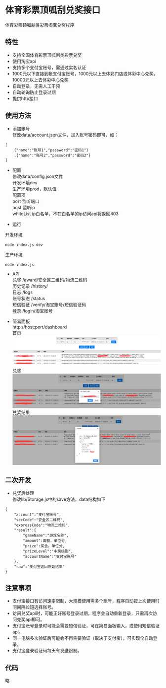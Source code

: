 # 体育彩票顶呱刮兑奖接口
体育彩票顶呱刮类彩票淘宝兑奖程序

## 特性
* 支持全国体育彩票顶呱刮类彩票兑奖
* 使用淘宝api
* 支持多个支付宝账号，需通过实名认证
* 1000元以下直接到帐支付宝账号，1000元以上去体彩门店或体彩中心兑奖，10000元以上去体彩中心兑奖
* 自动登录，无需人工干预
* 自动轮询防止登录过期
* 提供http接口

## 使用方法
* 添加账号  
修改data/account.json文件，加入账号密码即可，如：
```
[
    {"name":"账号1","password":"密码1"}
    ,{"name":"账号2","password":"密码2"}
]
```

* 配置  
修改data/config.json文件  
开发环境dev  
生产环境prod，默认值  
配置项  
port  监听端口  
host  监听ip  
whiteList  ip白名单，不在白名单的ip访问api将返回403    

* 运行  

开发环境  
```
node index.js dev 
```
生产环境
```
node index.js
```

* API  
兑奖  /award/安全区二维码/物流二维码  
历史记录  /history/     
日志  /logs  
账号状态  /status  
短信验证  /verify/淘宝账号/短信验证码  
登录  /login/淘宝账号



* 简易面板  
http://host:port/dashboard  
首页  
![img](doc/images/index.png)  
兑奖  
![img](doc/images/award.png)  
兑奖结果  
![img](doc/images/result.png)


## 二次开发
* 兑奖后处理  
修改lib/Storage.js中的save方法，data结构如下
```
{
    "account":"支付宝账号",
    "secCode":"安全区二维码",
    "expressCode":"物流二维码",
    "result":{
        "gameName":"游戏名称",
        "amount":面额，单位分,
        "prize":奖金，单位分,
        "prizeLevel":"中奖级别",
        "accountName":"支付宝账号"
    },
    "raw":"支付宝返回原始结果"
}
```
## 注意事项
* 支付宝接口有访问速率限制，大规模使用需多个账号，程序自动按上次使用时间间隔长短选择账号。
* 访问兑奖api时，可能正好账号登录过期，程序会自动重新登录，只需再次访问兑奖api即可。
* 支付宝账号登录时可能会需要短信验证，可在简易面板输入，或使用短信验证api。
* 同一电脑多次验证后可能会不再需要验证（取决于支付宝），可实现全自动登录。
* 支付宝登录验证码每天有发送限制。

## 代码
略
